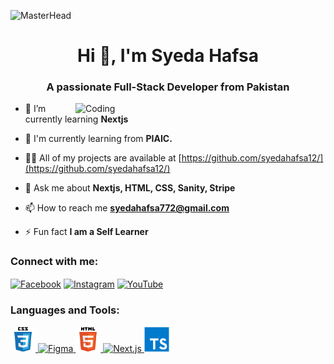 ![MasterHead](https://media.licdn.com/dms/image/D4E16AQH52fJvK4vSGw/profile-displaybackgroundimage-shrink_350_1400/0/1714408080805?e=1724284800&v=beta&t=gmHJoxVkurNSLH8tTxsYx8F9CtYBHw1Oh31oPjm7PHs)
<h1 align="center">Hi 👋, I'm Syeda Hafsa</h1>
<h3 align="center">A passionate Full-Stack Developer from Pakistan</h3>
<img align="right" alt="Coding" width="400" src="https://mir-s3-cdn-cf.behance.net/project_modules/disp/601014116770475.6068beff4640a.gif">

- 🌱 I’m currently learning **Nextjs**

- 📗 I'm currently learning from **PIAIC.**

- 👨‍💻 All of my projects are available at [https://github.com/syedahafsa12/](https://github.com/syedahafsa12/)

- 💬 Ask me about **Nextjs, HTML, CSS, Sanity, Stripe**

- 📫 How to reach me **syedahafsa772@gmail.com**

- ⚡ Fun fact **I am a Self Learner**

<h3 align="left">Connect with me:</h3>
<p align="left">
<a href="https://www.facebook.com/profile.php?id=100090858772914" target="blank"><img align="center" src="https://raw.githubusercontent.com/rahuldkjain/github-profile-readme-generator/master/src/images/icons/Social/facebook.svg" alt="Facebook" height="30" width="40" /></a>
<a href="https://instagram.com/syedahafsa58" target="blank"><img align="center" src="https://raw.githubusercontent.com/rahuldkjain/github-profile-readme-generator/master/src/images/icons/Social/instagram.svg" alt="Instagram" height="30" width="40" /></a>
<a href="https://www.youtube.com/@syedahafsadeveloper" target="blank"><img align="center" src="https://raw.githubusercontent.com/rahuldkjain/github-profile-readme-generator/master/src/images/icons/Social/youtube.svg" alt="YouTube" height="30" width="40" /></a>
</p>

<h3 align="left">Languages and Tools:</h3>
<p align="left">
  <a href="https://www.w3schools.com/css/" target="_blank" rel="noreferrer">
    <img src="https://raw.githubusercontent.com/devicons/devicon/master/icons/css3/css3-original-wordmark.svg" alt="CSS3" width="40" height="40"/>
  </a>
  <a href="https://www.figma.com/" target="_blank" rel="noreferrer">
    <img src="https://www.vectorlogo.zone/logos/figma/figma-icon.svg" alt="Figma" width="40" height="40"/>
  </a>
  <a href="https://www.w3.org/html/" target="_blank" rel="noreferrer">
    <img src="https://raw.githubusercontent.com/devicons/devicon/master/icons/html5/html5-original-wordmark.svg" alt="HTML5" width="40" height="40"/>
  </a>
  <a href="https://nextjs.org/" target="_blank" rel="noreferrer">
    <img src="https://cdn.worldvectorlogo.com/logos/nextjs-2.svg" alt="Next.js" width="40" height="40"/>
  </a>
  <a href="https://www.typescriptlang.org/" target="_blank" rel="noreferrer">
    <img src="https://raw.githubusercontent.com/devicons/devicon/master/icons/typescript/typescript-original.svg" alt="TypeScript" width="40" height="40"/>
  </a>
</p>
